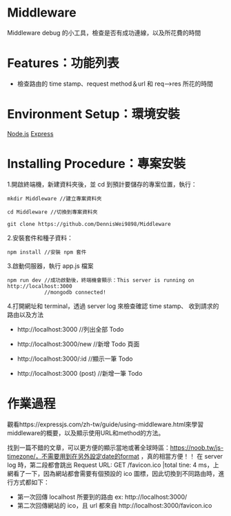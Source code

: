 # Middleware

Middleware debug 的小工具，檢查是否有成功連線，以及所花費的時間

# Features：功能列表

- 檢查路由的 time stamp、request method＆url 和 req-->res 所花的時間

# Environment Setup：環境安裝

[Node.js](https://nodejs.org/en/)
[Express](https://expressjs.com/)

# Installing Procedure：專案安裝

1.開啟終端機，新建資料夾後，並 cd 到預計要儲存的專案位置，執行：

```
mkdir Middleware //建立專案資料夾
```

```
cd Middleware //切換到專案資料夾
```

```
git clone https://github.com/DennisWei9898/Middleware
```

2.安裝套件和種子資料：

```
npm install //安裝 npm 套件
```

3.啟動伺服器，執行 app.js 檔案

```
npm run dev //成功啟動後，終端機會顯示：This server is running on http://localhost:3000
            //mongodb connected!
```

4.打開網址和 terminal，透過 server log 來檢查確認 time stamp、 收到請求的路由以及方法

- http://localhost:3000 //列出全部 Todo

- http://localhost:3000/new //新增 Todo 頁面

- http://localhost:3000/:id //顯示一筆 Todo

- http://localhost:3000 (post) //新增一筆 Todo

# 作業過程

觀看https://expressjs.com/zh-tw/guide/using-middleware.html來學習middleware的概要，以及顯示使用URL和method的方法。

找到一篇不錯的文章，可以更方便的顯示當地或著全球時區：https://noob.tw/js-timezone/，不需要用到在另外設定date的format ，真的相當方便！！
在 server log 時，第二段都會跳出 Request URL: GET /favicon.ico |total tine: 4 ms，上網看了一下，因為網站都會需要有個預設的 ico 圖標，因此切換到不同路由時，進行方式都如下：

- 第一次回傳 localhost 所要到的路由 ex: http://localhost:3000/
- 第二次回傳網站的 ico，且 url 都來自 http://localhost:3000/favicon.ico
